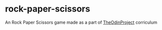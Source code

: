 # rock-paper-scissors
An Rock Paper Scissors game made as a part of [TheOdinProject](https://www.theodinproject.com) corriculum
